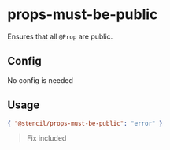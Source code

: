# props-must-be-public

Ensures that all `@Prop` are public.

## Config

No config is needed

## Usage

```json
{ "@stencil/props-must-be-public": "error" }
```

> Fix included
